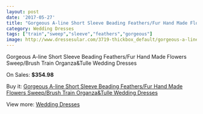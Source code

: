 ```yaml
---
layout: post
date: '2017-05-27'
title: "Gorgeous A-line Short Sleeve Beading Feathers/Fur Hand Made Flowers Sweep/Brush Train Organza&Tulle Wedding Dresses"
category: Wedding Dresses
tags: ["train","sweep","sleeve","feathers","gorgeous"]
image: http://www.dressesular.com/3719-thickbox_default/gorgeous-a-line-short-sleeve-beading-feathers-fur-hand-made-flowers-sweep-brush-train-organzatulle-wedding-dresses.jpg
---
```

Gorgeous A-line Short Sleeve Beading Feathers/Fur Hand Made Flowers Sweep/Brush Train Organza&Tulle Wedding Dresses

On Sales: **$354.98**
<a href="https://www.dressesular.com/wedding-dresses/1422-gorgeous-a-line-short-sleeve-beading-feathers-fur-hand-made-flowers-sweep-brush-train-organzatulle-wedding-dresses.html"><amp-img layout="responsive" width="600" height="600" src="//www.dressesular.com/3719-thickbox_default/gorgeous-a-line-short-sleeve-beading-feathers-fur-hand-made-flowers-sweep-brush-train-organzatulle-wedding-dresses.jpg" alt="Gorgeous A-line Short Sleeve Beading Feathers/Fur Hand Made Flowers Sweep/Brush Train Organza&Tulle Wedding Dresses 0" /></a>

Buy it: [Gorgeous A-line Short Sleeve Beading Feathers/Fur Hand Made Flowers Sweep/Brush Train Organza&Tulle Wedding Dresses](https://www.dressesular.com/wedding-dresses/1422-gorgeous-a-line-short-sleeve-beading-feathers-fur-hand-made-flowers-sweep-brush-train-organzatulle-wedding-dresses.html "Gorgeous A-line Short Sleeve Beading Feathers/Fur Hand Made Flowers Sweep/Brush Train Organza&Tulle Wedding Dresses")

View more: [Wedding Dresses](https://www.dressesular.com/3-wedding-dresses "Wedding Dresses")